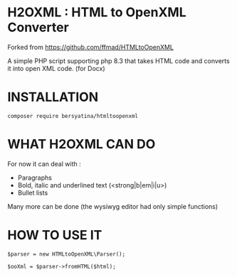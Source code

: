 H2OXML : HTML to OpenXML Converter
==================================

Forked from https://github.com/ffmad/HTMLtoOpenXML

A simple PHP script supporting php 8.3 that takes HTML code and converts it into open XML code. (for Docx)

INSTALLATION
============

`composer require bersyatina/htmltoopenxml`

WHAT H2OXML CAN DO
==================

For now it can deal with :
  - Paragraphs
  - Bold, italic and underlined text (<strong|b|em|i|u>)
  - Bullet lists

Many more can be done (the wysiwyg editor had only simple functions)


HOW TO USE IT
=============

```
$parser = new HTMLtoOpenXML\Parser();

$ooXml = $parser->fromHTML($html);

```

